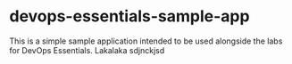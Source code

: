 # devops-essentials-sample-app

This is a simple sample application intended to be used alongside the labs for DevOps Essentials.
 Lakalaka sdjnckjsd
